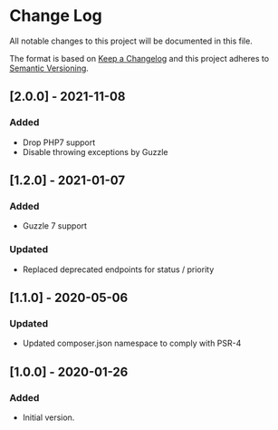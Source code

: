 # Change Log
All notable changes to this project will be documented in this file.

The format is based on [Keep a Changelog](http://keepachangelog.com/)
and this project adheres to [Semantic Versioning](http://semver.org/).

## [2.0.0] - 2021-11-08
### Added
- Drop PHP7 support
- Disable throwing exceptions by Guzzle

## [1.2.0] - 2021-01-07
### Added
- Guzzle 7 support

### Updated
- Replaced deprecated endpoints for status / priority

## [1.1.0] - 2020-05-06
### Updated
- Updated composer.json namespace to comply with PSR-4

## [1.0.0] - 2020-01-26
### Added
- Initial version.

